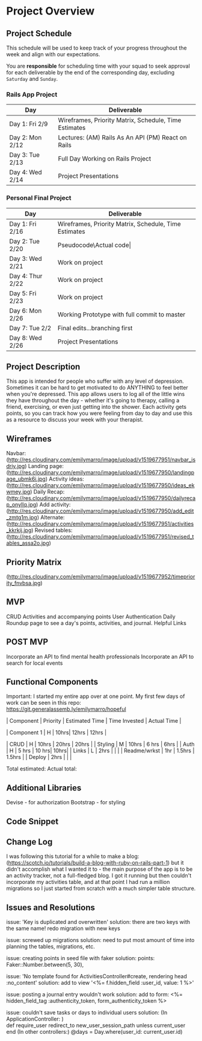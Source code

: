 # Project Overview

## Project Schedule

This schedule will be used to keep track of your progress throughout the week and align with our expectations.  

You are **responsible** for scheduling time with your squad to seek approval for each deliverable by the end of the corresponding day, excluding `Saturday` and `Sunday`.

### Rails App Project

|  Day | Deliverable | 
|---|---| 
|Day 1: Fri 2/9 | Wireframes, Priority Matrix, Schedule, Time Estimates |
|Day 2: Mon  2/12 | Lectures: (AM) Rails As An API  (PM) React on Rails |
|Day 3: Tue 2/13 | Full Day Working on Rails Project  |
|Day 4: Wed 2/14 | Project Presentations |

### Personal Final Project 

|  Day | Deliverable | 
|---|---|
|Day 1: Fri 2/16 | Wireframes, Priority Matrix, Schedule, Time Estimates |
|Day 2: Tue 2/20 | Pseudocode\Actual code\|
|Day 3: Wed 2/21 | Work on project  |
|Day 4: Thur 2/22 | Work on project  |
|Day 5: Fri 2/23 | Work on project  |
|Day 6: Mon 2/26 | Working Prototype with full commit to master |
|Day 7: Tue 2/2 | Final edits...branching first |
|Day 8: Wed 2/26 | Project Presentations |

## Project Description

This app is intended for people who suffer with any level of depression. Sometimes it can be hard to get motivated to do ANYTHING to feel better when you're depressed. This app allows users to log all of the little wins they have throughout the day - whether it's going to therapy, calling a friend, exercising, or even just getting into the shower. Each activity gets points, so you can track how you were feeling from day to day and use this as a resource to discuss your week with your therapist.

## Wireframes

Navbar: (http://res.cloudinary.com/emilymarro/image/upload/v1519677951/navbar_isdriy.jpg)
Landing page: (http://res.cloudinary.com/emilymarro/image/upload/v1519677950/landingpage_ubmk6i.jpg)
Activity ideas: (http://res.cloudinary.com/emilymarro/image/upload/v1519677950/ideas_ekwmey.jpg)
Daily Recap: (http://res.cloudinary.com/emilymarro/image/upload/v1519677950/dailyrecap_onyllq.jpg)
Add activity: (http://res.cloudinary.com/emilymarro/image/upload/v1519677950/add_edit_zmtg1m.jpg)
Alternate: (http://res.cloudinary.com/emilymarro/image/upload/v1519677951/activities_kkrkij.jpg)
Revised tables: (http://res.cloudinary.com/emilymarro/image/upload/v1519677951/revised_tables_assa2o.jpg)


## Priority Matrix

(http://res.cloudinary.com/emilymarro/image/upload/v1519677952/timepriority_fnvbsa.jpg)

## MVP 

CRUD Activities and accompanying points
User Authentication
Daily Roundup page to see a day's points, activities, and journal.
Helpful Links 

## POST MVP

Incorporate an API to find mental health professionals
Incorporate an API to search for local events


## Functional Components

Important: I started my entire app over at one point. My first few days of work can be seen in this repo: https://git.generalassemb.ly/emilymarro/hopeful

| Component | Priority | Estimated Time | Time Invested | Actual Time |

| Component 1 | H | 10hrs| 12hrs | 12hrs |

| CRUD | H | 10hrs | 20hrs | 20hrs |
| Styling | M | 10hrs | 6 hrs | 6hrs |
| Auth | H | 5 hrs | 10 hrs| 10hrs|
| Links | L | 2hrs |  |  |
| Readme/wrkst | 1hr | 1.5hrs | 1.5hrs |
| Deploy | 2hrs | | |

Total estimated:
Actual total: 




## Additional Libraries
Devise - for authorization
Bootstrap - for styling


## Code Snippet



## Change Log
I was following this tutorial for a while to make a blog: 
(https://scotch.io/tutorials/build-a-blog-with-ruby-on-rails-part-1) but it didn't accomplish what I wanted it to - the main purpose of the app is to be an activity tracker, not a full-fledged blog. I got it running but then couldn't incorporate my activities table, and at that point I had run a million migrations so I just started from scratch with a much simpler table structure.

## Issues and Resolutions

issue: 'Key is duplicated and overwritten'
solution: there are two keys with the same name! redo migration with new keys

issue: screwed up migrations
solution: need to put most amount of time into planning the tables, migrations, etc.

issue: creating points in seed file with faker
solution: points: Faker::Number.between(5, 30),

issue: 'No template found for ActivitiesController#create, rendering head :no_content'
solution: add to view '<%= f.hidden_field :user_id, value: 1 %>'

issue: posting a journal entry wouldn't work
solution: add to form: <%= hidden_field_tag :authenticity_token, form_authenticity_token %>

issue: couldn't save tasks or days to individual users
solution: 
(In ApplicationController: )  
    def require_user
        redirect_to new_user_session_path unless current_user
    end
(In other controllers:)
    @days = Day.where(user_id: current_user.id)



